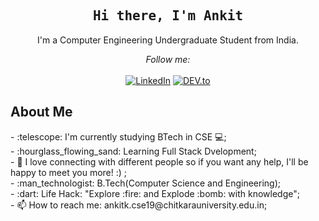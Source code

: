 <h2 align="center">
<samp>
      <b>Hi there, I'm Ankit</b></h2>
      <p align="center">
      I'm a Computer Engineering Undergraduate Student from India.
  </samp>
</p>
<div align="center">
<i>Follow me:</i><br><br>
<a href="https://www.linkedin.com/in/ankit-kumar-3a69071b6/" target="_blank"><img src="https://img.shields.io/badge/LinkedIn-%230077B5.svg?&style=flat-square&logo=linkedin&logoColor=white" alt="LinkedIn"></a>
<a href="https://dev.to/ankitkcse19" target="_blank"><img src="https://img.shields.io/badge/DEV-%230A0A0A.svg?&style=flat-square&logo=DEV.to&logoColor=white" alt="DEV.to"></a>

</div>
<div algin="center">
      <h2>About Me</h2>
</div>
- :telescope: I'm currently studying BTech in CSE 💻;<br>
- :hourglass_flowing_sand: Learning Full Stack Dvelopment;<br>
- 💬 I love connecting with different people so if you want any help, I'll be happy to meet you more! :) ;<br>
- :man_technologist: B.Tech(Computer Science and Engineering); <br>
- :dart: Life Hack: "Explore :fire: and Explode :bomb: with knowledge";<br>
- 📫 How to reach me: ankitk.cse19@chitkarauniversity.edu.in;<br>



